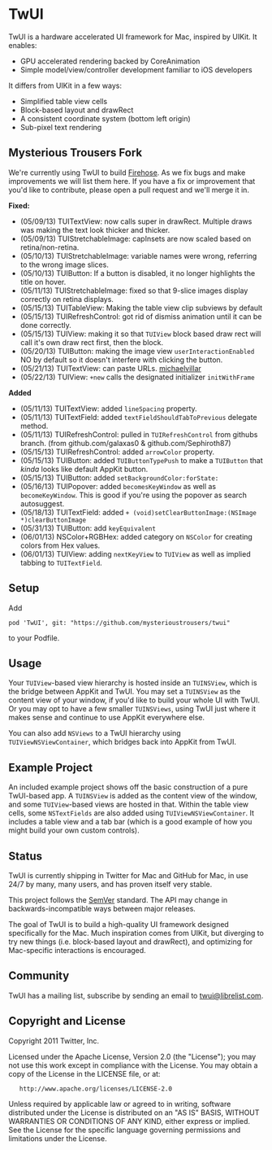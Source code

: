 # TwUI

TwUI is a hardware accelerated UI framework for Mac, inspired by UIKit.  It enables:

* GPU accelerated rendering backed by CoreAnimation
* Simple model/view/controller development familiar to iOS developers

It differs from UIKit in a few ways:

* Simplified table view cells
* Block-based layout and drawRect
* A consistent coordinate system (bottom left origin)
* Sub-pixel text rendering

## Mysterious Trousers Fork

We're currently using TwUI to build [Firehose](https://www.getfirehose.com/). As we fix bugs and make improvements we will list them here. If you have a fix or improvement that you'd like to contribute, please open a pull request and we'll merge it in.

**Fixed:**
- (05/09/13) TUITextView: now calls super in drawRect. Multiple draws was making the text look thicker and thicker.
- (05/09/13) TUIStretchableImage: capInsets are now scaled based on retina/non-retina.
- (05/10/13) TUIStretchableImage: variable names were wrong, referring to the wrong image slices.
- (05/10/13) TUIButton: If a button is disabled, it no longer highlights the title on hover.
- (05/11/13) TUIStretchableImage: fixed so that 9-slice images display correctly on retina displays.
- (05/15/13) TUITableView: Making the table view clip subviews by default
- (05/15/13) TUIRefreshControl: got rid of dismiss animation until it can be done correctly.
- (05/15/13) TUIView: making it so that `TUIView` block based draw rect will call it's own draw rect first, then the block.
- (05/20/13) TUIButton: making the image view `userInteractionEnabled` NO by default so it doesn't interfere with clicking the button.
- (05/21/13) TUITextView: can paste URLs. [michaelvillar](https://github.com/michaelvillar/twui/commit/f181f575b1ce5db56b662ccc0d88ffd4e5a990fa)
- (05/22/13) TUIView: `+new` calls the designated initializer `initWithFrame`

**Added**
- (05/11/13) TUITextView: added `lineSpacing` property.
- (05/11/13) TUITextField: added `textFieldShouldTabToPrevious` delegate method.
- (05/11/13) TUIRefreshControl: pulled in `TUIRefreshControl` from githubs branch. (from github.com/galaxas0 & github.com/Sephiroth87)
- (05/15/13) TUIRefreshControl: added `arrowColor` property.
- (05/15/13) TUIButton: added `TUIButtonTypePush` to make a `TUIButton` that *kinda* looks like default AppKit button.
- (05/15/13) TUIButton: added `setBackgroundColor:forState:`
- (05/16/13) TUIPopover: added `becomesKeyWindow` as well as `becomeKeyWindow`. This is good if you're using the popover as search autosuggest.
- (05/18/13) TUITextField: added `+ (void)setClearButtonImage:(NSImage *)clearButtonImage`
- (05/31/13) TUIButton: add `keyEquivalent`
- (06/01/13) NSColor+RGBHex: added category on `NSColor` for creating colors from Hex values.
- (06/01/13) TUIView: adding `nextKeyView` to `TUIView` as well as implied tabbing to `TUITextField`.


## Setup

Add

    pod 'TwUI', git: "https://github.com/mysterioustrousers/twui"

to your Podfile.

## Usage

Your `TUIView`-based view hierarchy is hosted inside an `TUINSView`, which is the bridge between AppKit and TwUI.  You may set a `TUINSView` as the content view of your window, if you'd like to build your whole UI with TwUI.  Or you may opt to have a few smaller `TUINSViews`, using TwUI just where it makes sense and continue to use AppKit everywhere else.

You can also add `NSViews` to a TwUI hierarchy using `TUIViewNSViewContainer`, which bridges back into AppKit from TwUI.

## Example Project

An included example project shows off the basic construction of a pure TwUI-based app.  A `TUINSView` is added as the content view of the window, and some `TUIView`-based views are hosted in that.  Within the table view cells, some `NSTextFields` are also added using `TUIViewNSViewContainer`.  It includes a table view and a tab bar (which is a good example of how you might build your own custom controls).

## Status

TwUI is currently shipping in Twitter for Mac and GitHub for Mac, in use 24/7 by many, many users, and has proven itself very stable.

This project follows the [SemVer](http://semver.org/) standard. The API may change in backwards-incompatible ways between major releases.

The goal of TwUI is to build a high-quality UI framework designed specifically for the Mac.  Much inspiration comes from UIKit, but diverging to try new things (i.e. block-based layout and drawRect), and optimizing for Mac-specific interactions is encouraged.

## Community

TwUI has a mailing list, subscribe by sending an email to <twui@librelist.com>.

## Copyright and License

Copyright 2011 Twitter, Inc.

   Licensed under the Apache License, Version 2.0 (the "License");
   you may not use this work except in compliance with the License.
   You may obtain a copy of the License in the LICENSE file, or at:

       http://www.apache.org/licenses/LICENSE-2.0

   Unless required by applicable law or agreed to in writing, software
   distributed under the License is distributed on an "AS IS" BASIS,
   WITHOUT WARRANTIES OR CONDITIONS OF ANY KIND, either express or implied.
   See the License for the specific language governing permissions and
   limitations under the License.
